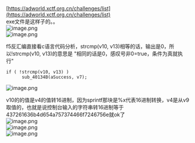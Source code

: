 [https://adworld.xctf.org.cn/challenges/list](https://adworld.xctf.org.cn/challenges/list)<br />exe文件是这样子的。。<br />![image.png](https://cdn.nlark.com/yuque/0/2023/png/1345801/1688918013358-aba6eae5-8c96-4cc2-98b5-86141009f283.png#averageHue=%23032759&clientId=u1ab7b5cf-d1bd-4&from=paste&height=110&id=u7bb38592&originHeight=138&originWidth=633&originalType=binary&ratio=1.25&rotation=0&showTitle=false&size=13936&status=done&style=none&taskId=uc969cee0-4795-4a8d-ac4d-b5f807cb46b&title=&width=506.4)<br />![image.png](https://cdn.nlark.com/yuque/0/2023/png/1345801/1688911852887-77b841dd-e14c-4738-a70b-545933bd7f73.png#averageHue=%23bdc173&clientId=u3a0e0ec8-88a5-4&from=paste&height=713&id=u953763ad&originHeight=891&originWidth=1759&originalType=binary&ratio=1.25&rotation=0&showTitle=false&size=112021&status=done&style=none&taskId=ud59a237c-984c-4380-847d-91dd6992002&title=&width=1407.2)

f5反汇编直接看c语言代码分析，strcmp(v10, v13)相等的话，输出是0，所以!strcmp(v10, v13)的意思是 "相同的话是0，感叹号非0=true，条件为真就执行"
```
if ( !strcmp(v10, v13) )
      sub_40134B(aSuccess, v7);
```
![image.png](https://cdn.nlark.com/yuque/0/2023/png/1345801/1688916425960-dee69f81-755d-494d-a6bb-c9805be479ae.png#averageHue=%23fcfcfc&clientId=u1ab7b5cf-d1bd-4&from=paste&height=533&id=ue769b439&originHeight=666&originWidth=1180&originalType=binary&ratio=1.25&rotation=0&showTitle=false&size=53944&status=done&style=none&taskId=u04343aa5-73c3-4bab-8f57-8324978224f&title=&width=944)

v10的的值是v4的值转16进制，因为sprintf那块是%x代表16进制转换，v4是从v9取值的，也就是说控制台输入的字符串转16进制等于437261636b4d654a757374466f7246756e就ok了<br />![image.png](https://cdn.nlark.com/yuque/0/2023/png/1345801/1688917834938-50a279df-d9d7-41ca-9e14-a307cfe7bb24.png#averageHue=%23fdfdfd&clientId=u1ab7b5cf-d1bd-4&from=paste&height=306&id=u11dd7e6e&originHeight=382&originWidth=556&originalType=binary&ratio=1.25&rotation=0&showTitle=false&size=28535&status=done&style=none&taskId=u0fae4da7-f081-4e76-8bb4-d06806ba4d9&title=&width=444.8)<br />![image.png](https://cdn.nlark.com/yuque/0/2023/png/1345801/1688919286313-9c865e57-ce55-4ece-8a95-7f514de89eb8.png#averageHue=%23fdfbfb&clientId=u1ab7b5cf-d1bd-4&from=paste&height=310&id=u4dc2b3d8&originHeight=388&originWidth=1130&originalType=binary&ratio=1.25&rotation=0&showTitle=false&size=27709&status=done&style=none&taskId=ucf9a4ed5-b2d4-40f6-b442-28a8019ac54&title=&width=904)<br />![image.png](https://cdn.nlark.com/yuque/0/2023/png/1345801/1688919275718-1d9f9873-f831-4e1f-93d6-6f57faea9ac8.png#averageHue=%23022659&clientId=u1ab7b5cf-d1bd-4&from=paste&height=148&id=ue20ccbf2&originHeight=185&originWidth=629&originalType=binary&ratio=1.25&rotation=0&showTitle=false&size=15964&status=done&style=none&taskId=u27d7c963-1417-4eb5-b883-af237603e77&title=&width=503.2)

